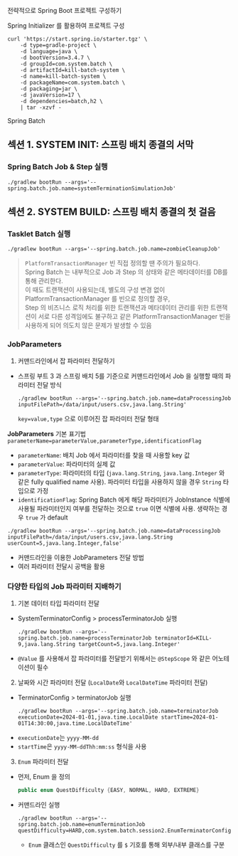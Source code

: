 전략적으로 Spring Boot 프로젝트 구성하기

Spring Initializer 를 활용하여 프로젝트 구성

```shell
curl 'https://start.spring.io/starter.tgz' \
    -d type=gradle-project \
    -d language=java \
    -d bootVersion=3.4.7 \
    -d groupId=com.system.batch \
    -d artifactId=kill-batch-system \
    -d name=kill-batch-system \
    -d packageName=com.system.batch \
    -d packaging=jar \
    -d javaVersion=17 \
    -d dependencies=batch,h2 \
    | tar -xzvf -
```

Spring Batch

## 섹션 1. SYSTEM INIT: 스프링 배치 종결의 서막

### Spring Batch Job & Step 실행

```shell
./gradlew bootRun --args='--spring.batch.job.name=systemTerminationSimulationJob'
```

## 섹션 2. SYSTEM BUILD: 스프링 배치 종결의 첫 걸음

### Tasklet Batch 실행

```shell
./gradlew bootRun --args='--spring.batch.job.name=zombieCleanupJob'
```

> `PlatformTransactionManager` 빈 직접 정의할 땐 주의가 필요하다.  
> Spring Batch 는 내부적으로 Job 과 Step 의 상태와 같은 메타데이터를 DB를 통해 관리한다.  
> 이 때도 트랜잭션이 사용되는데, 별도의 구성 변경 없이 PlatformTransactionManager 를 빈으로 정의할 경우,  
> Step 의 비즈니스 로직 처리를 위한 트랜잭션과 메타데이터 관리를 위한 트랜잭션이 서로 다른 성격임에도 불구하고 같은
> PlatformTransactionManager 빈을 사용하게 되어 의도치 않은 문제가 발생할 수 있음

### JobParameters

1. 커맨드라인에서 잡 파라미터 전달하기

- 스프링 부트 3 과 스프링 배치 5를 기준으로 커맨드라인에서 Job 을 실행할 때의 파라미터 전달 방식

   ```shell
   ./gradlew bootRun --args='--spring.batch.job.name=dataProcessingJob inputFilePath=/data/input/users.csv,java.lang.String'
  ```
  `key=value,type` 으로 이루어진 잡 파라미터 전달 형태

**JobParameters** 기본 표기법  
`parameterName=parameterValue,parameterType,identificationFlag`

- `parameterName`: 배치 Job 에서 파라미터를 찾을 때 사용할 key 값
- `parameterValue`: 파라미터의 실제 값
- `parameterType`: 파라미터의 타입 (`java.lang.String`, `java.lang.Integer` 와 같은 fully qualified name 사용). 파라미터 타입을 사용하지 않을 경우
  `String` 타입으로 가정
- `identificationFlag`: Spring Batch 에게 해당 파라미터가 JobInstance 식별에 사용될 파라미터인지 여부를 전달하는 것으로 `true` 이면 식별에 사용. 생략하는 경우
  `true` 가 default

```shell
./gradlew bootRun --args='--spring.batch.job.name=dataProcessingJob inputFilePath=/data/input/users.csv,java.lang.String userCount=5,java.lang.Integer,false'
```

- 커맨드라인을 이용한 JobParameters 전달 방법
- 여러 파라미터 전달시 공백을 활용

### 다양한 타입의 Job 파라미터 지배하기

1. 기본 데이터 타입 파라미터 전달

- SystemTerminatorConfig > processTerminatorJob 실행
  ```shell
  ./gradlew bootRun --args='--spring.batch.job.name=processTerminatorJob terminatorId=KILL-9,java.lang.String targetCount=5,java.lang.Integer'
  ```
- `@Value` 를 사용해서 잡 파라미터를 전달받기 위해서는 `@StepScope` 와 같은 어노테이션이 필수

2. 날짜와 시간 파라미터 전달 (`LocalDate`와 `LocalDateTime` 파라미터 전달)

- TerminatorConfig > terminatorJob 실행
  ```shell
  ./gradlew bootRun --args='--spring.batch.job.name=terminatorJob executionDate=2024-01-01,java.time.LocalDate startTime=2024-01-01T14:30:00,java.time.LocalDateTime'
  ```
- `executionDate`는 `yyyy-MM-dd`
- `startTime`은 `yyyy-MM-ddThh:mm:ss` 형식을 사용

3. `Enum` 파라미터 전달

- 먼저, Enum 을 정의

   ```java
   public enum QuestDifficulty {EASY, NORMAL, HARD, EXTREME}
   ```

- 커맨드라인 실행
  ```shell
  ./gradlew bootRun --args='--spring.batch.job.name=enumTerminationJob questDifficulty=HARD,com.system.batch.session2.EnumTerminatorConfig$QuestDifficulty'
  ```
  - `Enum` 클래스인 `QuestDifficulty` 를 `$` 기호를 통해 외부/내부 클래스를 구분